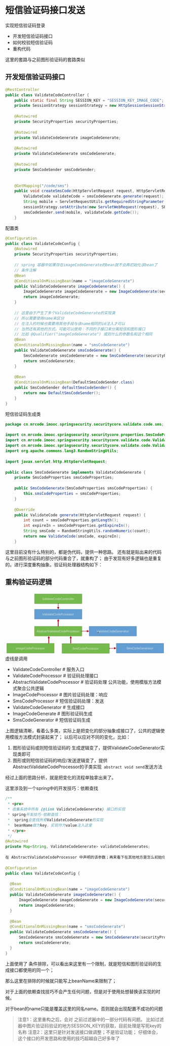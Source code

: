 # 短信验证码接口发送
实现短信验证码登录

* 开发短信验证码接口
* 如何校验短信验证码
* 重构代码


这里的套路与之前图形验证码的套路类似
## 开发短信验证码接口
```java
@RestController
public class ValidateCodeController {
    public static final String SESSION_KEY = "SESSION_KEY_IMAGE_CODE";
    private SessionStrategy sessionStrategy = new HttpSessionSessionStrategy();

    @Autowired
    private SecurityProperties securityProperties;

    @Autowired
    private ValidateCodeGenerate imageCodeGenerate;

    @Autowired
    private ValidateCodeGenerate smsCodeGenerate;

    @Autowired
    private SmsCodeSender smsCodeSender;


    @GetMapping("/code/sms")
    public void createSmsCode(HttpServletRequest request, HttpServletResponse response) throws IOException, ServletRequestBindingException {
        ValidateCode validateCode = smsCodeGenerate.generate(request);
        String mobile = ServletRequestUtils.getRequiredStringParameter(request, "mobile");
        sessionStrategy.setAttribute(new ServletWebRequest(request), SESSION_KEY, validateCode.getCode());
        smsCodeSender.send(mobile, validateCode.getCode());
    }
```
配置类
```java
@Configuration
public class ValidateCodeConfig {
    @Autowired
    private SecurityProperties securityProperties;

    // spring 容器中如果存在imageCodeGenerate的bean就不会再初始化该bean了
    // 条件注解
    @Bean
    @ConditionalOnMissingBean(name = "imageCodeGenerate")
    public ValidateCodeGenerate imageCodeGenerate() {
        ImageCodeGenerate imageCodeGenerate = new ImageCodeGenerate(securityProperties.getCode().getImage());
        return imageCodeGenerate;
    }

    // 这里由于产生了多个ValidateCodeGenerate的实现类
    // 所以需要使用name来区分
    // 在注入的时候也需要用其他手段与该name相同的id注入才可以
    // 当然还有其他的方式。可能可以使用：不同的子接口来分离短信和图形接口
    // 比如 @Qualifier("imageCodeGenerate") 或则什么的参数名和这个相同
    @Bean
    @ConditionalOnMissingBean(name = "smsCodeGenerate")
    public ValidateCodeGenerate smsCodeGenerate() {
        SmsCodeGenerate smsCodeGenerate = new SmsCodeGenerate(securityProperties.getCode().getSms());
        return smsCodeGenerate;
    }

    @Bean
    @ConditionalOnMissingBean(DefaultSmsCodeSender.class)
    public SmsCodeSender defaultSmsCodeSender() {
        return new DefaultSmsCodeSender();
    }
}
```

短信验证码生成类
```java
package cn.mrcode.imooc.springsecurity.securitycore.validate.code.sms;

import cn.mrcode.imooc.springsecurity.securitycore.properties.SmsCodeProperties;
import cn.mrcode.imooc.springsecurity.securitycore.validate.code.ValidateCode;
import cn.mrcode.imooc.springsecurity.securitycore.validate.code.ValidateCodeGenerate;
import org.apache.commons.lang3.RandomStringUtils;

import javax.servlet.http.HttpServletRequest;

public class SmsCodeGenerate implements ValidateCodeGenerate {
    private SmsCodeProperties smsCodeProperties;

    public SmsCodeGenerate(SmsCodeProperties smsCodeProperties) {
        this.smsCodeProperties = smsCodeProperties;
    }

    @Override
    public ValidateCode generate(HttpServletRequest request) {
        int count = smsCodeProperties.getLength();
        int expireIn = smsCodeProperties.getExpireIn();
        String smsCode = RandomStringUtils.randomNumeric(count);
        return new ValidateCode(smsCode, expireIn);
    }
```

这里目前没有什么特别的，都是伪代码，提供一种思路。
还有就是贴出来的代码与之前图形验证码的部分代码重合了，就重构了；
由于发现有好多逻辑也是重复的。进行深度重构抽象。验证码处理器结构如下：

## 重构验证码逻辑

![](/assets/image/imooc/spring_secunity/snipaste_20180804_152437.png)
虚线是调用
* ValidateCodeController  # 服务入口
* ValidateCodeProcessor   # 验证码处理接口
* AbstractValidateCodeProcessor # 验证码处理 公共功能，使用模版方法模式聚合公共逻辑
* ImageCodeProcessor # 图片验证码处理：响应
* SmsCodeProcessor # 短信验证码处理：发送
* ValidateCodeGenerator  # 生成接口
* ImageCodeGenerate  # 图形验证码生成
* SmsCodeGenerator # 短信验证码生成

上图逻辑清晰，看着么多类，实际上是把变化的部分抽象成接口了，公共的逻辑使用模版方法模式封装起来了；
以后可以应对不同的变化，比如：
1. 图形验证码或则短信验证码的 生成逻辑变了，提供ValidateCodeGenerator实现类即可
2. 图形或则短信验证码的响应/发送逻辑变了，提供AbstractValidateCodeProcessor的子类实现` abstract void send`发送方法

经过上面的思路分析，就是把变化的流程单独拿出来了。

这里涉及到一个spring中的开发技巧：依赖查找

```java
/**
 * <pre>
 * 收集系统中所有 {@link ValidateCodeGenerate} 接口的实现
 * spring开发技巧-依赖查找：
 *  spring会查找所有ValidateCodeGenerate的实现
 *  beanName做为key，实现作为value注入这里
 * </pre>
 */
@Autowired
private Map<String, ValidateCodeGenerate> validateCodeGenerates;

在 AbstractValidateCodeProcessor 中声明的该参数；再来看下在其他地方是怎么初始化的

@Configuration
public class ValidateCodeConfig {

  @Bean
  @ConditionalOnMissingBean(name = "imageCodeGenerate")
  public ValidateCodeGenerate imageCodeGenerate() {
      ImageCodeGenerate imageCodeGenerate = new ImageCodeGenerate(securityProperties.getCode().getImage());
      return imageCodeGenerate;
  }

  @Bean
  @ConditionalOnMissingBean(name = "smsCodeGenerate")
  public ValidateCodeGenerate smsCodeGenerate() {
      SmsCodeGenerate smsCodeGenerate = new SmsCodeGenerate(securityProperties.getCode().getSms());
      return smsCodeGenerate;
  }
}
```

上面使用了 条件排除，可以看出来这里有一个限制，就是短信和图形验证码的生成接口都使用的同一个；

那么这里在排除的时候就只能写上beanName来限制了；

对于上面的依赖查找技巧不会产生任何问题，但是对于使用处想替换该实现的时候。

对于bean的name只能是覆盖这里的同名name。否则就会出现配置不成功的问题

> 注意1：这里重构之后，会对 之前过滤器中的一部分代码有问题。
>       比如过滤器中图片验证码验证的地方SESSION_KEY的获取，目前处理是写死key的名称
> 注意2：这里只是针对发送接口做调整；不是验证功能；
>       仔细体会，这个接口的开发思路和使用的技巧超越自己好多年了

